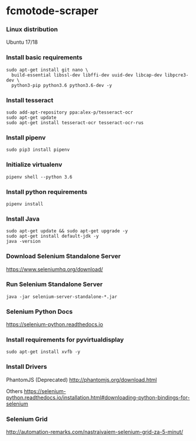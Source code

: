 # fcmotode-scraper

### Linux distribution
Ubuntu 17/18

### Install basic requirements
```
sudo apt-get install git nano \
  build-essential libssl-dev libffi-dev uuid-dev libcap-dev libpcre3-dev \
  python3-pip python3.6 python3.6-dev -y
```

### Install tesseract
```
sudo add-apt-repository ppa:alex-p/tesseract-ocr
sudo apt-get update
sudo apt-get install tesseract-ocr tesseract-ocr-rus
```

### Install pipenv
```
sudo pip3 install pipenv
```

### Initialize virtualenv
```
pipenv shell --python 3.6
```

### Install python requirements
```
pipenv install
```

### Install Java
```
sudo apt-get update && sudo apt-get upgrade -y
sudo apt-get install default-jdk -y
java -version
```

### Download Selenium Standalone Server
https://www.seleniumhq.org/download/

### Run Selenium Standalone Server
```
java -jar selenium-server-standalone-*.jar
```

### Selenium Python Docs
https://selenium-python.readthedocs.io


### Install requirements for pyvirtualdisplay
```
sudo apt-get install xvfb -y
```

### Install Drivers
PhantomJS (Deprecated)
http://phantomjs.org/download.html

Others
https://selenium-python.readthedocs.io/installation.html#downloading-python-bindings-for-selenium

### Selenium Grid
http://automation-remarks.com/nastraivaiem-selenium-grid-za-5-minut/
